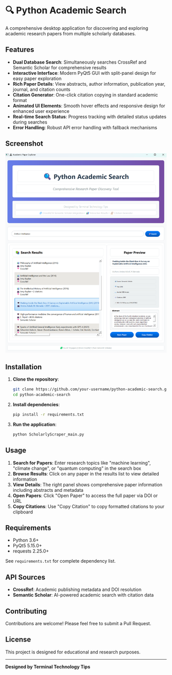 # 🔍 Python Academic Search

A comprehensive desktop application for discovering and exploring academic research papers from multiple scholarly databases.

## Features

- **Dual Database Search**: Simultaneously searches CrossRef and Semantic Scholar for comprehensive results
- **Interactive Interface**: Modern PyQt5 GUI with split-panel design for easy paper exploration
- **Rich Paper Details**: View abstracts, author information, publication year, journal, and citation counts
- **Citation Generator**: One-click citation copying in standard academic format
- **Animated UI Elements**: Smooth hover effects and responsive design for enhanced user experience
- **Real-time Search Status**: Progress tracking with detailed status updates during searches
- **Error Handling**: Robust API error handling with fallback mechanisms

## Screenshot

![Python Academic Search Interface](assets/SourceSearch_example.png)

## Installation

1. **Clone the repository**:
   ```bash
   git clone https://github.com/your-username/python-academic-search.git
   cd python-academic-search
   ```

2. **Install dependencies**:
   ```bash
   pip install -r requirements.txt
   ```

3. **Run the application**:
   ```bash
   python ScholarlyScraper_main.py
   ```

## Usage

1. **Search for Papers**: Enter research topics like "machine learning", "climate change", or "quantum computing" in the search box
2. **Browse Results**: Click on any paper in the results list to view detailed information
3. **View Details**: The right panel shows comprehensive paper information including abstracts and metadata
4. **Open Papers**: Click "Open Paper" to access the full paper via DOI or URL
5. **Copy Citations**: Use "Copy Citation" to copy formatted citations to your clipboard

## Requirements

- Python 3.6+
- PyQt5 5.15.0+
- requests 2.25.0+

See `requirements.txt` for complete dependency list.

## API Sources

- **CrossRef**: Academic publishing metadata and DOI resolution
- **Semantic Scholar**: AI-powered academic search with citation data

## Contributing

Contributions are welcome! Please feel free to submit a Pull Request.

## License

This project is designed for educational and research purposes.

---

**Designed by Terminal Technology Tips**
